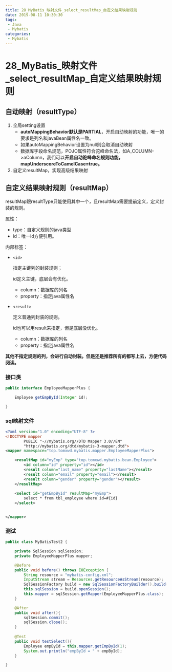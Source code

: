 ```yaml
---
title: 28_MyBatis_映射文件_select_resultMap_自定义结果映射规则
date: 2019-08-11 10:30:30
tags: 
 - Java
 - Mybatis
categories:
 - Mybatis
---
```


# 28_MyBatis\_映射文件\_select_resultMap_自定义结果映射规则

## 自动映射（resultType）

1. 全局setting设置
   - **autoMappingBehavior默认是PARTIAL**，开启自动映射的功能，唯一的要求是列名和javaBean属性名一致。
   - 如果autoMappingBehavior设置为null则会取消自动映射
   - 数据库字段命名规范，POJO属性符合驼峰命名法，如A_COLUMN->aColumn，我们可以**开启自动驼峰命名规则功能，mapUnderscoreToCamelCase=true。**
2. 自定义resultMap，实现高级结果映射



## 自定义结果映射规则（resultMap）

resultMap跟resultType只能使用其中一个，且resultMap需要提前定义，定义封装的规则。

属性：

- type：自定义规则的java类型
- id：唯一id方便引用。

内部标签：

- `<id>`

  指定主键列的封装规则；

  id定义主键，底层会有优化。

  - column：数据库的列名
  - property：指定java属性名

- `<result>`

  定义普通列封装的规则。

  id也可以用result来指定，但是底层没优化。

  - column：数据库的列名
  - property：指定java属性名

**其他不指定规则的列，会进行自动封装。但是还是推荐所有的都写上去，方便代码阅读。**



### 接口类

```java
public interface EmployeeMapperPlus {

    Employee getEmpById(Integer id);

}
```



### sql映射文件

```xml
<?xml version="1.0" encoding="UTF-8" ?>
<!DOCTYPE mapper
        PUBLIC "-//mybatis.org//DTD Mapper 3.0//EN"
        "http://mybatis.org/dtd/mybatis-3-mapper.dtd">
<mapper namespace="top.tomxwd.mybatis.mapper.EmployeeMapperPlus">

    <resultMap id="myEmp" type="top.tomxwd.mybatis.bean.Employee">
        <id column="id" property="id"></id>
        <result column="last_name" property="lastName"></result>
        <result column="email" property="email"></result>
        <result column="gender" property="gender"></result>
    </resultMap>
    
    <select id="getEmpById" resultMap="myEmp">
        select * from tbl_employee where id=#{id}
    </select>


</mapper>
```



### 测试

```java
public class MyBatisTest2 {

    private SqlSession sqlSession;
    private EmployeeMapperPlus mapper;

    @Before
    public void before() throws IOException {
        String resource = "mybatis-config.xml";
        InputStream stream = Resources.getResourceAsStream(resource);
        SqlSessionFactory build = new SqlSessionFactoryBuilder().build(stream);
        this.sqlSession = build.openSession();
        this.mapper = sqlSession.getMapper(EmployeeMapperPlus.class);
    }

    @After
    public void after(){
        sqlSession.commit();
        sqlSession.close();
    }
    
    @Test
    public void testSelect(){
        Employee empById = this.mapper.getEmpById(1);
        System.out.println("empById = " + empById);
    }

}
```

